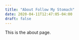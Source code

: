 ```yaml
---
title: "About Follow My Stomach"
date: 2020-04-11T12:47:05-04:00
draft: false
---
```


This is the about page.